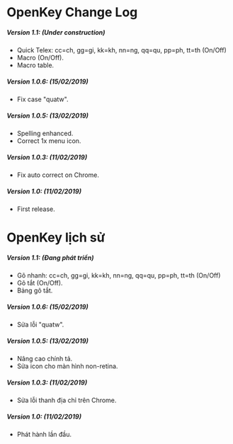 # OpenKey Change Log

##### Version 1.1: (Under construction)
- Quick Telex: cc=ch, gg=gi, kk=kh, nn=ng, qq=qu, pp=ph, tt=th (On/Off)
- Macro (On/Off).
- Macro table.

##### Version 1.0.6: (15/02/2019)
- Fix case "quatw".

##### Version 1.0.5: (13/02/2019)
- Spelling enhanced.
- Correct 1x menu icon.

##### Version 1.0.3: (11/02/2019)
- Fix auto correct on Chrome.

##### Version 1.0: (11/02/2019)
- First release.



# OpenKey lịch sử

##### Version 1.1: (Đang phát triển)
- Gõ nhanh: cc=ch, gg=gi, kk=kh, nn=ng, qq=qu, pp=ph, tt=th (On/Off)
- Gõ tắt (On/Off).
- Bảng gõ tắt.

##### Version 1.0.6: (15/02/2019)
- Sửa lỗi "quatw".

##### Version 1.0.5: (13/02/2019)
- Nâng cao chính tả.
- Sửa icon cho màn hình non-retina.

##### Version 1.0.3: (11/02/2019)
- Sửa lỗi thanh địa chỉ trên Chrome.

##### Version 1.0: (11/02/2019)
- Phát hành lần đầu.